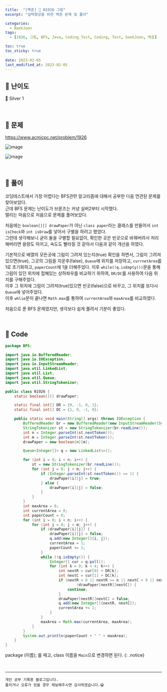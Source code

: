 ```yaml
---
title:  "[백준] 🥈 N1926 그림"
excerpt: "실력향상을 위한 백준 문제 및 풀이"

categories:
  - BaekJoon
tags:
  - [1926, 그림, BFS, Java, Coding_Test, Coding, Test, baekJoon, 백준]

toc: true
toc_sticky: true
 
date: 2023-02-05
last_modified_at: 2023-02-05
---
```


## 📌 난이도

  🥈 Silver 1

<br>

## 📌 문제

<https://www.acmicpc.net/problem/1926>

![image](https://user-images.githubusercontent.com/37824506/216807928-d2bb86f7-5d5a-442e-b756-efaabba82919.png)

![image](https://user-images.githubusercontent.com/37824506/216807939-44cc169f-e716-470d-9091-98983f801ccf.png)


<br>

## 📌 풀이

코딩테스트에서 가장 어렵다는 BFS관련 알고리즘에 대해서 공부한 다음 연관된 문제를 찾아보았다.  
근데 BFS 문제는 난이도가 브론즈는 커녕 실버2부터 시작했다.  
떨리는 마음으로 처음으로 문제를 풀어보았다.  

처음에는 `boolean[][] drawPaper`가 아닌 `class paper`라는 클래스를 만들어서 `int isCheck`와 `int isDraw`를 넣어서 구별을 하려고 했었다.  
그런데 생각해보니 굳이 둘을 구별할 필요없이, 확인한 곳은 빈곳으로 바꿔버려서 처리해버리면 용량도 아끼고, 속도도 빨라질 것 같아서 다음과 같이 개선을 하였다.  

기본적으로 배열의 모든곳에 그림이 그려져 있는지(true) 확인을 하면서, 그림이 그려져 있으면(true), 그곳의 그림을 지운후(false), `Queue`에 위치를 저장하고, `currnetArea`를 1로 초기화하고, `paperCount`에 1을 더해주었다. 
이후 `while(!q.isEmpty())`문을 통해 그림이 있던 위치에 접해있는 상하좌우를 비교하기 위하여, `DR/DC`를 사용하여 다음 위치를 구해주었다.  
이후 그 위치에 그림이 그려져(true)있으면 빈곳(false)으로 바꾸고, 그 위치를 또다시 `Queue`에 넣어주었다.  
이후 `whlie`문이 끝나면 `Math.max`를 통하여 `currentArea`와 `maxArea`를 비교하였다.

처음으로 푼 BFS 문제였지만, 생각보다 쉽게 풀려서 기분이 좋았다.

<br>

## 📌 Code

```java
package BFS;

import java.io.BufferedReader;
import java.io.IOException;
import java.io.InputStreamReader;
import java.util.LinkedList;
import java.util.List;
import java.util.Queue;
import java.util.StringTokenizer;

public class N1926 {
    static boolean[][] drawPaper;

    static final int[] DR = {0, -1, 0, 1};
    static final int[] DC = {1, 0, -1, 0};

    public static void main(String[] args) throws IOException {
        BufferedReader br = new BufferedReader(new InputStreamReader(System.in));
        StringTokenizer st = new StringTokenizer(br.readLine());
        int n = Integer.parseInt(st.nextToken());
        int m = Integer.parseInt(st.nextToken());
        drawPaper = new boolean[n][m];

        Queue<Integer[]> q = new LinkedList<>();

        for (int i = 0; i < n; i++) {
            st = new StringTokenizer(br.readLine());
            for (int j = 0; j < m; j++) {
                if (Integer.parseInt(st.nextToken()) == 1) {
                    drawPaper[i][j] = true;
                } else {
                    drawPaper[i][j] = false;
                }
            }
        }
        int maxArea = 0;
        int currentArea = 0;
        int paperCount = 0;
        for (int i = 0; i < n; i++) {
            for (int j = 0; j < m; j++) {
                if (drawPaper[i][j]) {
                    drawPaper[i][j] = false;
                    q.add(new Integer[]{i, j});
                    currentArea = 1;
                    paperCount += 1;
                }
                while (!q.isEmpty()) {
                    Integer[] cur = q.poll();
                    for (int k = 0; k < 4; k++) {
                        int nextR = cur[0] + DR[k];
                        int nextC = cur[1] + DC[k];
                        if (nextR < 0 || nextR >= n || nextC < 0 || nextC >= m ||
                                !drawPaper[nextR][nextC]) {
                            continue;
                        }
                        drawPaper[nextR][nextC] = false;
                        q.add(new Integer[]{nextR, nextC});
                        currentArea += 1;
                    }
                }
                maxArea = Math.max(currentArea, maxArea);
            }
        }
        System.out.println(paperCount + " " + maxArea);
    }
}
```


package (이름); 를 때고, class 이름을 `Main`으로 변경하면 된다.
{: .notice} 

<br>


***
    개인 공부 기록용 블로그입니다.
    틀리거나 오류가 있을 경우 제보해주시면 감사하겠습니다.😁